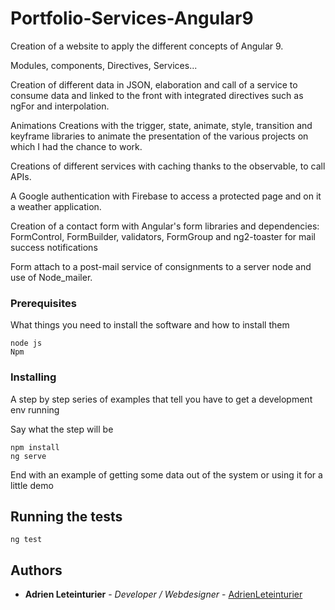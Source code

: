
# Portfolio-Services-Angular9

Creation of a website to apply the different concepts of Angular 9.

Modules, components, Directives, Services...

Creation of different data in JSON, elaboration and call of a service to consume data and linked to the front with integrated directives such as ngFor and interpolation.

Animations Creations with the trigger, state, animate, style, transition and keyframe libraries to animate the presentation of the various projects on which I had the chance to work.

Creations of different services with caching thanks to the observable, to call APIs.

A Google authentication with Firebase to access a protected page and on it a weather application.

Creation of a contact form with Angular's form libraries and dependencies: FormControl, FormBuilder, validators, FormGroup and ng2-toaster for mail success notifications

Form attach to a post-mail service of consignments to a server node and use of Node_mailer. 



### Prerequisites

What things you need to install the software and how to install them

```
node js
Npm

```

### Installing

A step by step series of examples that tell you have to get a development env running

Say what the step will be

```
npm install
ng serve

```

End with an example of getting some data out of the system or using it for a little demo

## Running the tests

```
ng test

```

## Authors

* **Adrien Leteinturier** - *Developer / Webdesigner* - [AdrienLeteinturier](https://github.com/Adrien-Leteinturier/)
